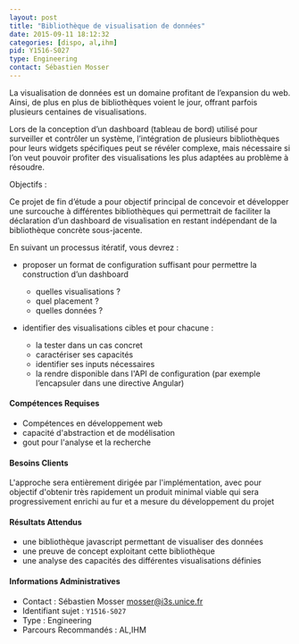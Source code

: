 ```yaml
---
layout: post
title: "Bibliothèque de visualisation de données"
date: 2015-09-11 18:12:32
categories: [dispo, al,ihm]
pid: Y1516-S027
type: Engineering
contact: Sébastien Mosser
---
```

       
La visualisation de données est un domaine profitant de l’expansion du web. Ainsi, de plus en plus de bibliothèques voient le jour, offrant parfois plusieurs centaines de visualisations.

Lors de la conception d’un dashboard (tableau de bord) utilisé pour surveiller et contrôler un système, l’intégration de plusieurs bibliothèques pour leurs widgets spécifiques peut se révéler complexe, mais nécessaire si l’on veut pouvoir profiter des visualisations les plus adaptées au problème à résoudre.

Objectifs :

Ce projet de fin d’étude a pour objectif principal de concevoir et développer une surcouche à différentes bibliothèques qui permettrait de faciliter la déclaration d’un dashboard de visualisation en restant indépendant de la bibliothèque concrète sous-jacente.

En suivant un processus itératif, vous devrez :

  - proposer un format de configuration suffisant pour permettre la construction d’un dashboard
    - quelles visualisations ?
    - quel placement ?
    - quelles données ?
  
  - identifier des visualisations cibles et pour chacune :
    - la tester dans un cas concret
    - caractériser ses capacités
    - identifier ses inputs nécessaires
    - la rendre disponible dans l'API de configuration (par exemple l’encapsuler dans une directive Angular)

#### Compétences Requises
  - Compétences en développement web
  - capacité d'abstraction et de modélisation
  - gout pour l'analyse et la recherche 


#### Besoins Clients
L'approche sera entièrement dirigée par l'implémentation, avec pour objectif d'obtenir très rapidement un produit minimal viable qui sera progressivement enrichi au fur et a mesure du développement du projet

#### Résultats Attendus
  - une bibliothèque javascript permettant de visualiser des données
  - une preuve de concept exploitant cette bibliothèque
  - une analyse des capacités des différentes visualisations définies
     

#### Informations Administratives
  * Contact : Sébastien Mosser <mosser@i3s.unice.fr>
  * Identifiant sujet : `Y1516-S027`
  * Type : Engineering
  * Parcours Recommandés : AL,IHM
     